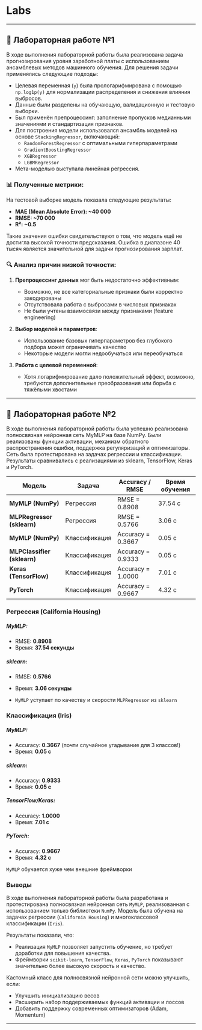 # Labs

---

## 📝 Лабораторная работе №1

В ходе выполнения лабораторной работы была реализована задача прогнозирования уровня заработной платы с использованием ансамблевых методов машинного обучения. Для решения задачи применялись следующие подходы:

- Целевая переменная (`y`) была прологарифмирована с помощью `np.log1p(y)` для нормализации распределения и снижения влияния выбросов.
- Данные были разделены на обучающую, валидационную и тестовую выборки.
- Был применён препроцессинг: заполнение пропусков медианными значениями и стандартизация признаков.
- Для построения модели использовался ансамбль моделей на основе `StackingRegressor`, включающий:
  - `RandomForestRegressor` с оптимальными гиперпараметрами
  - `GradientBoostingRegressor`
  - `XGBRegressor`
  - `LGBMRegressor`
- Мета-моделью выступала линейная регрессия.

### 📊 Полученные метрики:

На тестовой выборке модель показала следующие результаты:

- **MAE (Mean Absolute Error): ~40 000**
- **RMSE: ~70 000**
- **R²: ~0.5**

Такие значения ошибки свидетельствуют о том, что модель ещё не достигла высокой точности предсказания. Ошибка в диапазоне 40 тысяч  является значительной для задачи прогнозирования зарплат.

### 🔍 Анализ причин низкой точности:

1. **Препроцессинг данных** мог быть недостаточно эффективным:
   - Возможно, не все категориальные признаки были корректно закодированы
   - Отсутствовала работа с выбросами в числовых признаках
   - Не были учтены взаимосвязи между признаками (feature engineering)

2. **Выбор моделей и параметров**:
   - Использование базовых гиперпараметров без глубокого подбора может ограничивать качество
   - Некоторые модели могли недообучаться или переобучаться

3. **Работа с целевой переменной**:
   - Хотя логарифмирование дало положительный эффект, возможно, требуются дополнительные преобразования или борьба с тяжёлыми хвостами
---
## 📝 Лабораторная работе №2


В ходе выполнения лабораторной работы была успешно реализована полносвязная нейронная сеть MyMLP на базе NumPy. Были реализованы функции активации, механизм обратного распространения ошибки, поддержка регуляризаций и оптимизаторы. Сеть была протестирована на задачах регрессии и классификации. Результаты сравнивались с реализациями из sklearn, TensorFlow, Keras и PyTorch.


| Модель | Задача | Accuracy / RMSE | Время обучения |
|-------|--------|------------------|----------------|
| **MyMLP (NumPy)** | Регрессия | RMSE = 0.8908 | 37.54 с |
| **MLPRegressor (sklearn)** | Регрессия | RMSE = 0.5766 | 3.06 с |
| **MyMLP (NumPy)** | Классификация | Accuracy = 0.3667 | 0.05 с |
| **MLPClassifier (sklearn)** | Классификация | Accuracy = 0.9333 | 0.05 с |
| **Keras (TensorFlow)** | Классификация | Accuracy = 1.0000 | 7.01 с |
| **PyTorch** | Классификация | Accuracy = 0.9667 | 4.32 с |


### Регрессия (California Housing)

##### MyMLP:
- RMSE: **0.8908**
- Время: **37.54 секунды**

##### sklearn:
- RMSE: **0.5766**
- Время: **3.06 секунды**

- `MyMLP` уступает по качеству и скорости `MLPRegressor` из `sklearn`


### Классификация (Iris)

##### MyMLP:
- Accuracy: **0.3667** (почти случайное угадывание для 3 классов!)
- Время: **0.05 с**

##### sklearn:
- Accuracy: **0.9333**
- Время: **0.05 с**

##### TensorFlow/Keras:
- Accuracy: **1.0000**
- Время: **7.01 с**

##### PyTorch:
- Accuracy: **0.9667**
- Время: **4.32 с**


`MyMLP` обучается хуже чем внешние фреймворки 

### Выводы 

В ходе выполнения лабораторной работы была разработана и протестирована полносвязная нейронная сеть `MyMLP`, реализованная с использованием только библиотеки `NumPy`. Модель была обучена на задачах регрессии (`California Housing`) и многоклассовой классификации (`Iris`).  


Результаты показали, что:

- Реализация `MyMLP` позволяет запустить обучение, но требует доработки для повышения качества.
- Фреймворки `scikit-learn`, `TensorFlow`, `Keras`, `PyTorch` показывают значительно более высокую скорость и качество.

Кастомный класс для полносвязной нейронной сети можно улучшить, если:

- Улучшить инициализацию весов
- Расширить набор поддерживаемых функций активации и лоссов
- Добавить поддержку современных оптимизаторов (Adam, Momentum)

---
